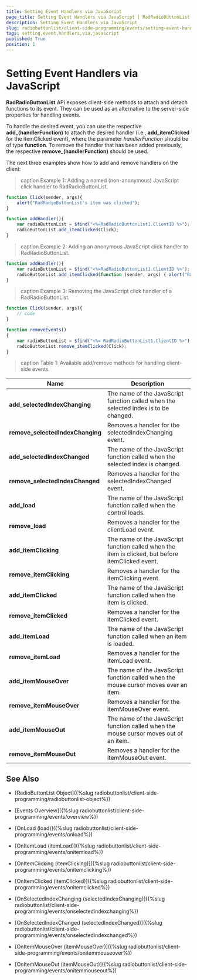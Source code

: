 ```yaml
---
title: Setting Event Handlers via JavaScript
page_title: Setting Event Handlers via JavaScript | RadRadioButtonList for ASP.NET AJAX Documentation
description: Setting Event Handlers via JavaScript
slug: radiobuttonlist/client-side-programming/events/setting-event-handlers-via-javascript
tags: setting,event,handlers,via,javascript
published: True
position: 1
---
```


# Setting Event Handlers via JavaScript

**RadRadioButtonList** API exposes client-side methods to attach and detach functions to its event. They can be used as an alternative to the server-side properties for handling events. 

To handle the desired event, you can use the respective **add_<eventName>(handlerFunction)** to attach the desired handler (i.e., **add_itemClicked** for the itemClicked event), where the parameter *handlerFunction* should be of type **function**. To remove the handler that has been added previously, the respective **remove_<eventName>(handlerFunction)** should be used.

The next three examples show how to add and remove handlers on the client:

>caption Example 1: Adding a named (non-anonymous) JavaScript click handler to RadRadioButtonList.

````JavaScript
function Click(sender, args){
	alert("RadRadioButtonList's item was clicked");
}

function addHandler(){
	var radioButtonList = $find("<%=RadRadioButtonList1.ClientID %>");
	radioButtonList.add_itemClicked(Click);
}
````

>caption Example 2: Adding an anonymous JavaScript click handler to RadRadioButtonList.

````JavaScript
function addHandler(){
	var radioButtonList = $find("<%=RadRadioButtonList1.ClientID %>");
	radioButtonList.add_itemClicked(function (sender, args) { alert("RadRadioButtonList's item was clicked"); });
}
````

>caption Example 3: Removing the JavaScript click handler of a RadRadioButtonList.

````JavaScript
function Click(sender, args){
	// code
}

function removeEvents()
{
    var radioButtonList = $find("<%= RadRadioButtonList1.ClientID %>");
    radioButtonList.remove_itemClicked(Click);
}
````

>caption Table 1: Available add/remove methods for handling client-side events.

| Name | Description |
| ------ | ------ |
|**add_selectedIndexChanging**|The name of the JavaScript function called when the selected index is to be changed.|
|**remove_selectedIndexChanging**|Removes a handler for the selectedIndexChanging event.|
|**add_selectedIndexChanged**|The name of the JavaScript function called when the selected index is changed.|
|**remove_selectedIndexChanged**|Removes a handler for the selectedIndexChanged event.|
|**add_load**|The name of the JavaScript function called when the control loads.|
|**remove_load**|Removes a handler for the clientLoad event.|
|**add_itemClicking**|The name of the JavaScript function called when the item is clicked, but before itemClicked event.|
|**remove_itemClicking**|Removes a handler for the itemClicking event.|
|**add_itemClicked**|The name of the JavaScript function called when the item is clicked.|
|**remove_itemClicked**|Removes a handler for the itemClicked event.|
|**add_itemLoad**|The name of the JavaScript function called when an item is loaded.|
|**remove_itemLoad**|Removes a handler for the itemLoad event.|
|**add_itemMouseOver**|The name of the JavaScript function called when the mouse cursor moves over an item.|
|**remove_itemMouseOver**|Removes a handler for the itemMouseOver event.|
|**add_itemMouseOut**|The name of the JavaScript function called when the mouse cursor moves out of an item.|
|**remove_itemMouseOut**|Removes a handler for the itemMouseOut event.|

## See Also

 * [RadioButtonList Object]({%slug radiobuttonlist/client-side-programming/radiobuttonlist-object%})
 
 * [Events Overview]({%slug radiobuttonlist/client-side-programming/events/overview%})

* [OnLoad (load)]({%slug radiobuttonlist/client-side-programming/events/onload%})

* [OnItemLoad (itemLoad)]({%slug radiobuttonlist/client-side-programming/events/onitemload%})

* [OnItemClicking (itemClicking)]({%slug radiobuttonlist/client-side-programming/events/onitemclicking%})

* [OnItemClicked (itemClicked)]({%slug radiobuttonlist/client-side-programming/events/onitemclicked%})

* [OnSelectedIndexChanging (selectedIndexChanging)]({%slug radiobuttonlist/client-side-programming/events/onselectedindexchanging%})

* [OnSelectedIndexChanged (selectedIndexChanged)]({%slug radiobuttonlist/client-side-programming/events/onselectedindexchanged%})

* [OnItemMouseOver (itemMouseOver)]({%slug radiobuttonlist/client-side-programming/events/onitemmouseover%})

* [OnItemMouseOut (itemMouseOut)]({%slug radiobuttonlist/client-side-programming/events/onitemmouseout%})



